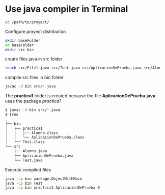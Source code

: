 # Use java compiler in Terminal

```bash
cd /path/to/proyect/
```

Configure proyect distribution

```bash
mkdir baseFolder
cd baseFolder
mkdir src bin
```

create files.java in src folder

```bash
touch src/File1.java src/Test.java src/AplicacionDePrueba.java src/Alumno.java
```

compile src files in bin folder

```bash
javac -d bin src/*.java
```

The **practica1** folder is created because the file **AplicacionDePrueba.java** uses the package *practica1*

```bash
$ javac -d bin src/*.java
$ tree
.
├── bin
│   ├── practica1
│   │   ├── Alumno.class
│   │   └── AplicacionDePrueba.class
│   └── Test.class
└── src
    ├── Alumno.java
    ├── AplicacionDePrueba.java
    └── Test.java
```

Execute compiled files

```bash
java -cp bin package.ObjectWithMain
java -cp bin Test
java -cp bin practica1.AplicacionDePrueba 0
```





















